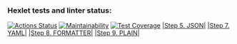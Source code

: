 ### Hexlet tests and linter status:
[![Actions Status](https://github.com/melnikowww/java-project-71/workflows/hexlet-check/badge.svg)](https://github.com/melnikowww/java-project-71/actions)
[![Maintainability](https://api.codeclimate.com/v1/badges/bee20d954b59995fa001/maintainability)](https://codeclimate.com/github/melnikowww/java-project-71/maintainability)
[![Test Coverage](https://api.codeclimate.com/v1/badges/bee20d954b59995fa001/test_coverage)](https://codeclimate.com/github/melnikowww/java-project-71/test_coverage)
[|Step 5. JSON|](https://asciinema.org/a/VyDRsWzkjvAs1v5tRWtkCbVmR)
[|Step 7. YAML|](https://asciinema.org/a/xTAQuzY2Ku6e4bPzX5rmX5q9O)
[|Step 8. FORMATTER|](https://asciinema.org/a/3Y8AxCe8CQTbWOGHGIHBfpPFq)
[|Step 9. PLAIN|](https://asciinema.org/a/A51KdJdfp6LGhhL59Ysx8CycE)
